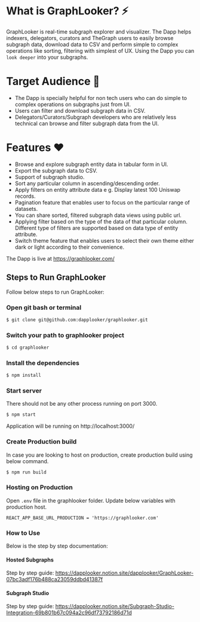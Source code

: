 # What is GraphLooker? ⚡

GraphLooker is real-time subgraph explorer and visualizer. The Dapp helps indexers, delegators, curators and TheGraph users to easily browse subgraph data, download data to CSV and perform simple to complex operations like sorting, filtering with simplest of UX. Using the Dapp you can `look deeper` into your subgraphs.

# Target Audience 👑

- The Dapp is specially helpful for non tech users who can do simple to complex operations on subgraphs just from UI.
- Users can filter and download subgraph data in CSV.
- Delegators/Curators/Subgraph developers who are relatively less technical can browse and filter subgraph data from the UI.

# Features ❤️

- Browse and explore subgraph entity data in tabular form in UI.
- Export the subgraph data to CSV.
- Support of subgraph studio.
- Sort any particular column in ascending/descending order.
- Apply filters on entity attribute data e g. Display latest 100 Uniswap records.
- Pagination feature that enables user to focus on the particular range of datasets.
- You can share sorted, filtered subgraph data views using public url.
- Applying filter based on the type of the data of that particular column. Different type of filters are supported based on data type of entity attribute.
- Switch theme feature that enables users to select their own theme either dark or light according to their convenience.

The Dapp is live at https://graphlooker.com/

## Steps to Run GraphLooker

Follow below steps to run GraphLooker:

### Open git bash or terminal

```sh
$ git clone git@github.com:dapplooker/graphlooker.git
```

### Switch your path to graphlooker project

```sh
$ cd graphlooker
```

### Install the dependencies

```sh
$ npm install
```

### Start server

There should not be any other process running on port 3000.

```sh
$ npm start
```

Application will be running on http://localhost:3000/

### Create Production build

In case you are looking to host on production, create production build using below command.

```sh
$ npm run build
```

### Hosting on Production

Open `.env` file in the graphlooker folder. Update below variables with production host.

```
REACT_APP_BASE_URL_PRODUCTION = 'https://graphlooker.com'
```

### How to Use

Below is the step by step documentation:

#### Hosted Subgraphs

Step by step guide: https://dapplooker.notion.site/dapplooker/GraphLooker-07bc3adf176b488ca23059ddbd41387f

#### Subgraph Studio

Step by step guide: https://dapplooker.notion.site/Subgraph-Studio-Integration-69b801b67c094a2c96df73792186d71d
